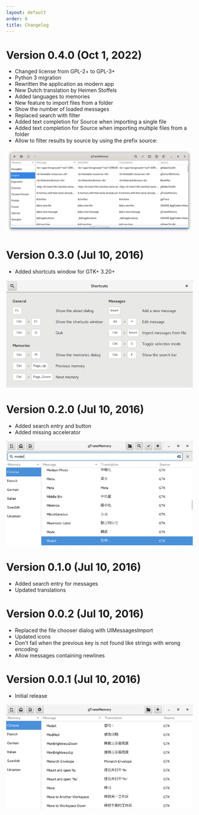 ```yaml
---
layout: default
order: 6
title: Changelog
---
```

# Version 0.4.0 (Oct 1, 2022)

* Changed license from GPL-2+ to GPL-3+
* Python 3 migration
* Rewritten the application as modern app
* New Dutch translation by Heimen Stoffels
* Added languages to memories
* New feature to import files from a folder
* Show the number of loaded messages
* Replaced search with filter
* Added text completion for Source when importing a single file
* Added text completion for Source when importing multiple files from a folder
* Allow to filter results by source by using the prefix source:

![Main window for gTransMemory 0.4.0](/resources/gtransmemory/archive/v0.4.0/english/main.png)

# Version 0.3.0 (Jul 10, 2016)

* Added shortcuts window for GTK+ 3.20+

![Shortcuts window for gTransMemory 0.3.0](/resources/gtransmemory/archive/v0.3.0/english/shortcuts.png)

# Version 0.2.0 (Jul 10, 2016)

* Added search entry and button
* Added missing accelerator

![Search entry for gTransMemory 0.2.0](/resources/gtransmemory/archive/v0.2.0/english/search.png)

# Version 0.1.0 (Jul 10, 2016)

* Added search entry for messages
* Updated translations

# Version 0.0.2 (Jul 10, 2016)

* Replaced the file chooser dialog with UIMessagesImport
* Updated icons
* Don't fail when the previous key is not found like strings with wrong encoding
* Allow messages containing newlines

# Version 0.0.1 (Jul 10, 2016)

* Initial release

![Main window for gTransMemory 0.0.1](/resources/gtransmemory/archive/v0.0.1/english/main.png)